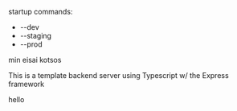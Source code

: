 startup commands:
- --dev
- --staging
- --prod


min eisai kotsos

This is a template backend server using Typescript w/ the Express framework


hello

